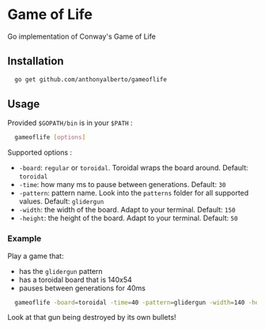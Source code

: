 # Game of Life
Go implementation of Conway's Game of Life

## Installation

```sh
  go get github.com/anthonyalberto/gameoflife
```

## Usage

Provided `$GOPATH/bin` is in your `$PATH` :

```sh
  gameoflife [options]
```

Supported options :
- `-board`: `regular` or `toroidal`. Toroidal wraps the board around. Default: `toroidal`
- `-time`: how many ms to pause between generations. Default: `30`
- `-pattern`: pattern name. Look into the `patterns` folder for all supported values. Default: `glidergun`
- `-width`: the width of the board. Adapt to your terminal. Default: `150`
- `-height`: the height of the board. Adapt to your terminal. Default: `50`

### Example

Play a game that:
- has the `glidergun` pattern
- has a toroidal board that is 140x54
- pauses between generations for 40ms

```sh
  gameoflife -board=toroidal -time=40 -pattern=glidergun -width=140 -height=54
```

Look at that gun being destroyed by its own bullets!
